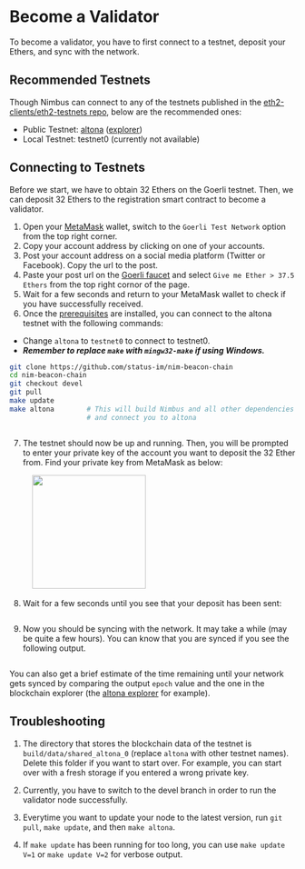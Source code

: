 # Become a Validator

To become a validator, you have to first connect to a testnet, deposit your Ethers, and sync with the network.

## Recommended Testnets

Though Nimbus can connect to any of the testnets published in the [eth2-clients/eth2-testnets repo](https://github.com/eth2-clients/eth2-testnets/tree/master/nimbus), below are the recommended ones:

- Public Testnet: [altona](https://github.com/goerli/altona) ([explorer](https://altona.beaconcha.in))
- Local Testnet: testnet0 (currently not available)

## Connecting to Testnets

Before we start, we have to obtain 32 Ethers on the Goerli testnet. Then, we can deposit 32 Ethers to the registration smart contract to become a validator.

1. Open your [MetaMask](https://metamask.io/) wallet, switch to the `Goerli Test Network` option from the top right corner.
2. Copy your account address by clicking on one of your accounts.
3. Post your account address on a social media platform (Twitter or Facebook). Copy the url to the post.
4. Paste your post url on the [Goerli faucet](https://faucet.goerli.mudit.blog/) and select `Give me Ether > 37.5 Ethers` from the top right cornor of the page.
5. Wait for a few seconds and return to your MetaMask wallet to check if you have successfully received.
6. Once the [prerequisites](./install.md) are installed, you can connect to the altona testnet with the following commands: <br>

- Change `altona` to `testnet0` to connect to testnet0.
- **_Remember to replace `make` with `mingw32-make` if using Windows._**

```bash
git clone https://github.com/status-im/nim-beacon-chain
cd nim-beacon-chain
git checkout devel
git pull
make update
make altona        # This will build Nimbus and all other dependencies
                   # and connect you to altona
```

<img src="./img/connect_testnet.PNG" alt="" style="margin: 0 40 0 40"/>

7. The testnet should now be up and running. Then, you will be prompted to enter your private key of the account you want to deposit the 32 Ether from. Find your private key from MetaMask as below:

<img src="./img/export_pkey.PNG" alt="" width="200" style="margin: 0 40 0 40"/>

<img src="./img/enter_private_key.PNG" alt="" style="margin: 0 40 0 40"/>

8. Wait for a few seconds until you see that your deposit has been sent:

<img src="./img/deposit_sent.PNG" alt="" style="margin: 0 40 0 40"/>

9. Now you should be syncing with the network. It may take a while (may be quite a few hours). You can know that you are synced if you see the following output.

<img src="./img/success.PNG" alt="" style="margin: 0 40 0 40"/>

You can also get a brief estimate of the time remaining until your network gets synced by comparing the output `epoch` value and the one in the blockchain explorer (the [altona explorer](https://altona.beaconcha.in) for example).

## Troubleshooting

1. The directory that stores the blockchain data of the testnet is `build/data/shared_altona_0` (replace `altona` with other testnet names). Delete this folder if you want to start over. For example, you can start over with a fresh storage if you entered a wrong private key.

2. Currently, you have to switch to the devel branch in order to run the validator node successfully.

3. Everytime you want to update your node to the latest version, run `git pull`, `make update`, and then `make altona`.

4. If `make update` has been running for too long, you can use `make update V=1` or `make update V=2` for verbose output.
